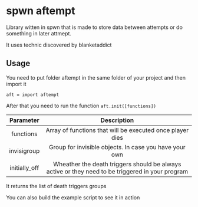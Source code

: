 # spwn aftempt
Library witten in spwn that is made to store data between attempts or do something in later attmept.

It uses technic discovered by blanketaddict
## Usage
You need to put folder aftempt in the same folder of your project and then import it
```spwn
aft = import aftempt
```

After that you need to run the function `aft.init([functions])`

Parameter     | Description
:------------:|:------------------------------------------------------------------------------------------------------:
functions     | Array of functions that will be executed once player dies
invisigroup   | Group for invisible objects. In case you have your own
initially_off | Wheather the death triggers should be always active or they need to be triggered in your program

It returns the list of death triggers groups


You can also build the example script to see it in action
